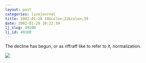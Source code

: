 ```yaml
---
layout: post
categories: livejournal
title: 2002-01-28 10&colon;22&colon;39
date: 2002-01-28 10:22:39
lj_slug: 49100
lj_id: 49100
---
```

The decline has begun, or as riffraff like to refer to it, normalization.  



![](http://www.csh.rit.edu/~retrev/livejournal/2002-01-28/decline_of_rochester.jpg)
